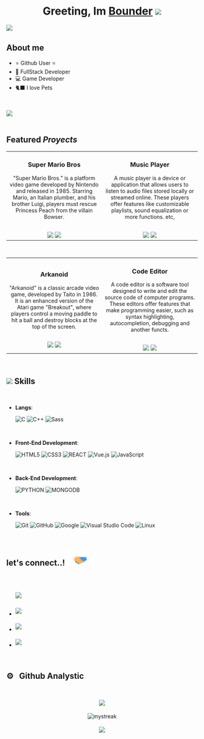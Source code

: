 <div align="center">
<h1 align="center">Greeting, Im <a href="https://Bounder.netlify.app">Bounder</a> <img src="https://media.giphy.com/media/hvRJCLFzcasrR4ia7z/giphy.gif" width="35"></h1>
</div>
<a href="https://bounder.netlify.app"><img src="https://cdn.discordapp.com/attachments/1030564440904585338/1330671012508995645/Readme.png?ex=678ed374&is=678d81f4&hm=ae8d1adf1be2f6ed6c030d99262d646d8d1c1d85e2c9f1e3a9f4a3c959c65ba6&"></a>





##   About me

- ⭐ Github User ⭐
- 📱 FullStack Developer
- 💻 Game Developer
- 🐈‍⬛ I love Pets 
<br>

<img src="https://user-images.githubusercontent.com/73097560/115834477-dbab4500-a447-11eb-908a-139a6edaec5c.gif"><br><br>


## Featured *Proyects*
<table>
<tr>
<td width="50%">
<h3 align="center">Super Mario Bros </h3>
<div align="center">

<p>

</p>
<p>"Super Mario Bros." is a platform video game developed by Nintendo and released in 1985. Starring Mario, an Italian plumber, and his brother Luigi, players must rescue Princess Peach from the villain Bowser.</p>
<br>
  <a href="https://github.com/Reguineo0/Super-mario-bros" target="_blank">
<img src="https://img.shields.io/badge/CODE-ff9?style=for-the-badge&logo=github&logoColor=black"></a>
<a href="https://supermariobros-s.netlify.app" target="_blank">
<img src="https://img.shields.io/badge/-TEST-green?style=for-the-badge&color=fbfc40">
</a>
</div>
                                                                                      
</td>  

<td width="50%">
<h3 align="center">Music Player </h3>
<div align="center">                                       

<p>
</p>
<p>A music player is a device or application that allows users to listen to audio files stored locally or streamed online. These players offer features like customizable playlists, sound equalization or more functions. etc, </p>
<br>
  <a href="https://github.com/Reguineo0/Reproductor-De-Musica" target="_blank">
<img src="https://img.shields.io/badge/CODE-80ffaa?style=for-the-badge&logo=github&logoColor=black"></a>
<a href="https://reproductor-de-musica02.netlify.app" target="_blank"><img src="https://img.shields.io/badge/-TEST-green?style=for-the-badge&color=3fFD7f">
</a>
</div>                                                             
</table>                                                                                 
</div>
<br>
<table>
<tr>
<td width="50%">
<h3 align="center">Arkanoid</h3>
<div align="center">
<p>

</p>
<p>
"Arkanoid" is a classic arcade video game, developed by Taito in 1986. It is an enhanced version of the Atari game "Breakout", where players control a moving paddle to hit a ball and destroy blocks at the top of the screen.</p>
<br>
<a href="https://github.com/Reguineo0/Arkanoid" target="_blank">
	<img src="https://img.shields.io/badge/-CODE-3fFD7f?style=for-the-badge&logo=github&logoColor=black"></a>
<a href="https://arkanoido5.netlify.app" target="_blank"><img src="https://img.shields.io/badge/-TEST-green?style=for-the-badge&color=80ffaa">
</a>
</div>
                                                                                      
</td>       

<td width="50%">
<h3 align="center">Code Editor</h3>
<div align="center">
<p>

</p>
<p>A code editor is a software tool designed to write and edit the source code of computer programs. These editors offer features that make programming easier, such as syntax highlighting, autocompletion, debugging and another functs.</p>
<br>
<a href="https://github.com/Reguineo0/Live-Editor-code" target="_blank"><img src="https://img.shields.io/badge/-CODE-cfaae0?style=for-the-badge&color=fbfc40&logoColor=black&logo=github"></a>
<a href="https://live-editor-code.netlify.app" target="_blank"><img src="https://img.shields.io/badge/-TEST-BLACK?style=for-the-badge&color=ff9"></a>
</div>
                                                                                      
</td>  
</table>                                                                                 
</div>
<br>

## <img src="https://media2.giphy.com/media/QssGEmpkyEOhBCb7e1/giphy.gif?cid=ecf05e47a0n3gi1bfqntqmob8g9aid1oyj2wr3ds3mg700bl&rid=giphy.gif" width ="25"><b> Skills </b>
<br>

<p align="center">

- **Langs**:
    
    ![C](https://img.shields.io/badge/C%20-%232370ED.svg?style=for-the-badge&logo=c&logoColor=white)
    ![C++](https://img.shields.io/badge/C++%20-%2300599C.svg?style=for-the-badge&logo=c%2B%2B&logoColor=white)
    ![Sass](https://img.shields.io/badge/SASS-CC6699?style=for-the-badge&logo=SASS&logoColor=white)
<br>   
    
- **Front-End Development**:

    ![HTML5](https://img.shields.io/badge/HTML5%20-%23E34F26.svg?style=for-the-badge&logo=html5&logoColor=white)
   ![CSS3](https://img.shields.io/badge/CSS%20-%231572B6.svg?style=for-the-badge&logo=css3&logoColor=white)
      ![REACT](https://shields.io/badge/react-1c66b0?logo=react&style=for-the-badge&logoColor=white)
  ![Vue.js](https://img.shields.io/badge/Vue.js-35495E?style=for-the-badge&logo=vuedotjs&logoColor=white)
   ![JavaScript](https://img.shields.io/badge/JavaScript%20-%23F7DF1E.svg?style=for-the-badge&logo=javascript&logoColor=black)

<br>

- **Back-End Development**:

   ![PYTHON](https://img.shields.io/badge/Python%20-%2314354C.svg?style=for-the-badge&logo=python&logoColor=white)
   ![MONGODB](https://img.shields.io/badge/-MongoDB-228013?style=for-the-badge&logo=mongodb&logoColor=FFFFFF)

<br>

- **Tools**:

    ![Git](https://img.shields.io/badge/git-%23F05033.svg?style=for-the-badge&logo=git&logoColor=white)
    ![GitHub](https://img.shields.io/badge/github-%23121011.svg?style=for-the-badge&logo=github&logoColor=white)
    ![Google](https://img.shields.io/badge/google-%234285F4.svg?style=for-the-badge&logo=google&logoColor=white)
    ![Visual Studio Code](https://img.shields.io/badge/Visual%20Studio%20Code-0078d7.svg?style=for-the-badge&logo=visual-studio-code&logoColor=white)
    ![Linux](https://img.shields.io/badge/Linux-FCC624?style=for-the-badge&logo=linux&logoColor=black) 

</p>
<br>

## <b>let's connect..!</b><img src="https://github.com/0xAbdulKhalid/0xAbdulKhalid/raw/main/assets/mdImages/handshake.gif" width ="80">
<br>
<div align='left'>
<ul>

<br>
<li  style="list-style-type: none;">
<a href="https://www.linkedin.com/in/facundo-tobias-2432662a4/" target="_blank">
	<img src="https://img.shields.io/badge/LinkedIn-0077B5?style=for-the-badge&logo=linkedin&logoColor=white" style="margin-bottom: 5px;">
</li>
<br>
<li>
<a href="https://x.com/reguineo26284" target="_blank">
	<img src="https://img.shields.io/badge/Twitter-349beb?style=for-the-badge&logo=x&logoColor=white" style="margin-bottom: 5px;"></a></li> 
	<br>
<li>
<a><img src="https://img.shields.io/badge/Bounder9-254dc4?style=for-the-badge&logo=Discord&logoColor=white" style="margin-bottom: 5px;"></a></li>
	<br>
<li>

<a href="mailto:Reguineo0@gmail.com" target="_blank">
<img src="https://img.shields.io/badge/Correo-D14836?style=for-the-badge&logo=gmail&logoColor=white" t=mail style="margin-bottom: 5px;" />
</a>
</li>
</ul>
</div>
<br>

## ⚙️ &nbsp; Github Analystic
<br><td>
<p align="center">
<img align="center" style="height:13rem;" src="https://github-readme-stats-eight-theta.vercel.app/api?username=Reguineo0&include_all_commits=true&count_private=true&show_icons=true&theme=dark#gh-dark-mode-only" >
	<br>
	<br>
<img align="center" style="height:13rem;" src="https://github-readme-streak-stats.herokuapp.com/?user=Reguineo0&theme=dark#gh-dark-mode-only" alt="mystreak">
	<br>
	<br>
<img align="center" style="height:18rem;" src="https://github-readme-stats.vercel.app/api/top-langs/?username=Reguineo0&layout=compact&theme=dark#gh-dark-mode-only&Hide=HTML">
</p>
</td>
<br>

